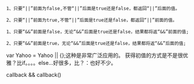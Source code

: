 ```
1、只要“||”前面为false,不管“||”后面是true还是false，都返回“||”后面的值。

2、只要“||”前面为true,不管“||”后面是true还是false，都返回“||”前面的值。
```

```
1、只要“&&”前面是false，无论“&&”后面是true还是false，结果都将返“&&”前面的值;

2、只要“&&”前面是true，无论“&&”后面是true还是false，结果都将返“&&”后面的值;
```

var Yahoo = Yahoo \|\| {};这种是非常广泛应用的。 获得初值的方式是不是很优雅？比if。。。。else…好很多，比？：也好不少。

callback && callback\(\)


